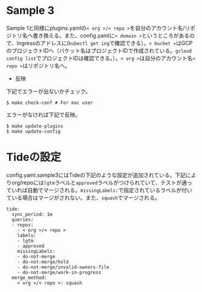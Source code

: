 # Sample 3


Sample 1と同様にplugins.yamlの`< org >/< repo >`を自分のアカウント名/リポジトリ名へ書き換える。また、config.yamlに`< domain >`というところがあるので、Ingressのアドレスに(`kubectl get ing`で確認できる）。`< bucket >`はGCPのプロジェクトIDへ（バケット名はプロジェクトIDで作成されている。`gcloud config list`でプロジェクトIDは確認できる。）。`< org >`は自分のアカウント名`< repo >`はリポジトリ名へ。

* 反映

下記でエラーが出ないかチェック。

```
$ make check-conf # For mac user
```

エラーがなければ下記で反映。

```
$ make update-plugins
$ make update-config
```

# Tideの設定

config.yaml.sample3にはTideの下記のような設定が追加されている。下記によりorg/repoには`lgtm`ラベルと`approved`ラベルがつけられていて、テストが通っていれば自動でマージされる。`missingLabels:`で指定されているラベルが付いている場合はマージがされない。また、`squash`でマージされる。

```
tide:
  sync_period: 1m
  queries:
  - repos:
    - < org >/< repo >
    labels:
    - lgtm
    - approved
    missingLabels:
    - do-not-merge
    - do-not-merge/hold
    - do-not-merge/invalid-owners-file
    - do-not-merge/work-in-progress
  merge_method:
    < org >/< repo >: squash
 ```
